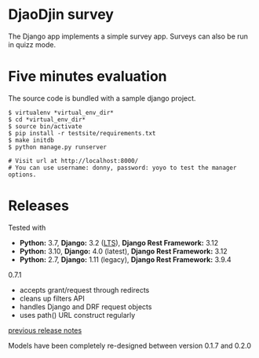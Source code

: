 DjaoDjin survey
================

The Django app implements a simple survey app. Surveys can also be run
in quizz mode.


Five minutes evaluation
=======================

The source code is bundled with a sample django project.

    $ virtualenv *virtual_env_dir*
    $ cd *virtual_env_dir*
    $ source bin/activate
    $ pip install -r testsite/requirements.txt
    $ make initdb
    $ python manage.py runserver

    # Visit url at http://localhost:8000/
    # You can use username: donny, password: yoyo to test the manager options.

Releases
========

Tested with

- **Python:** 3.7, **Django:** 3.2 ([LTS](https://www.djangoproject.com/download/)), **Django Rest Framework:** 3.12
- **Python:** 3.10, **Django:** 4.0 (latest), **Django Rest Framework:** 3.12
- **Python:** 2.7, **Django:** 1.11 (legacy), **Django Rest Framework:** 3.9.4

0.7.1

  * accepts grant/request through redirects
  * cleans up filters API
  * handles Django and DRF request objects
  * uses path() URL construct regularly

[previous release notes](changelog)


Models have been completely re-designed between version 0.1.7 and 0.2.0
